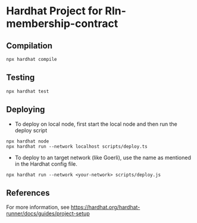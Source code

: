 # Hardhat Project for Rln-membership-contract

## Compilation

```shell
npx hardhat compile
```

## Testing
```shell
npx hardhat test
```

## Deploying

- To deploy on local node, first start the local node and then run the deploy script

```shell
npx hardhat node
npx hardhat run --network localhost scripts/deploy.ts
```

- To deploy to an target network (like Goerli), use the name as mentioned in the Hardhat config file.

```shell
npx hardhat run --network <your-network> scripts/deploy.js
```
## References

For more information, see https://hardhat.org/hardhat-runner/docs/guides/project-setup